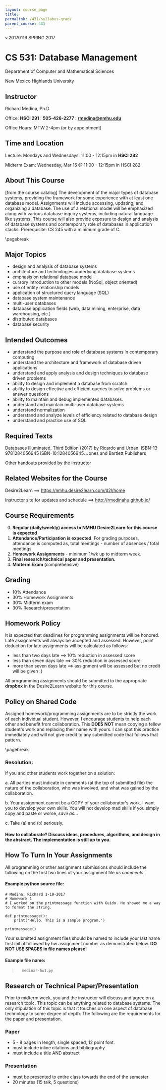 ```yaml
---
layout: course_page
title: 
permalink: /431/syllabus-grad/
parent_course: 431
---
```


v.20170116 SPRING 2017

# CS 531: Database Management

Department of Computer and Mathematical Sciences

New Mexico Highlands University

## Instructor
Richard Medina, Ph.D. 

Office: **HSCI 291** : **505-426-2277** : **rmedina@nmhu.edu**

Office Hours: MTW 2-4pm (or by appointment)

## Time and Location
Lecture: Mondays and Wednesdays: 11:00 - 12:15pm in **HSCI 282** 

Midterm Exam: Wednesday, Mar 15 @ 11:00 - 12:15pm in HSCI 282

## About This Course
[from the course catalog] The development of the major types of database systems, providing the framework for some experience with at least one database model. Assignments will include accessing, updating, and organizing a database.  The use of a relational model will be emphasized along with various database inquiry systems, including natural language-like systems. This course will also provide exposure to design and analysis of database systems and contemporary role of databases in application stacks. Prerequisite: CS 245 with a minimum grade of C. 

\pagebreak

## Major Topics
* design and analysis of database systems
* architecture and technologies underlying database systems
* emphasis on relational database model
* cursory introduction to other models (NoSql, object oriented)
* use of entity relationship models
* application of structured query language (SQL)
* database system maintenance
* multi-user databases
* database application fields (web, data mining, enterprise, data warehousing, etc.)
* distributed databases
* database security

## Intended Outcomes
* understand the purpose and role of database systems in contemporary computing
* understand the architecture and framework of database driven applications
* understand and apply analysis and design techniques to database driven problems
* ability to design and implement a database from scratch
* ability to design effective and efficient queries to solve problems or answer questions
* ability to maintain and debug implemented databases.
* understand and maintain multi-user database systems
* understand normalization
* understand and analyze levels of efficiency related to database design
* understand and practice use of SQL 

## Required Texts
Databases Illuminated, Third Edition (2017) by Ricardo and Urban. ISBN-13: 9781284056945
ISBN-10:1284056945. Jones and Bartlett Publishers

Other handouts provided by the Instructor

## Related Websites for the Course
Desire2Learn ==> https://nmhu.desire2learn.com/d2l/home

Instructor site for updates and schedule ==> http://rmedinahu.github.io/

## Course Requirements
0. **Regular (daily/weekly) access to NMHU Desire2Learn for this course is expected**
1. **Attendance/Participation is expected**. For grading purposes, attendance is computed as, total meetings - number of absences / total meetings
2. **Homework Assignments** - minimum 1/wk up to midterm week.
3. **Final research/technical paper and presentation.**
3. **Midterm Exam** (comprehensive)

## Grading
* 10%	Attendance
* 30%	Homework Assignments 
* 30%   Midterm exam 
* 30%	Research/presentation

## Homework Policy
It is expected that deadlines for programming assignments will be honored. Late assignments will always be accepted and assessed. However, point deduction for late assignments will be calculated as follows:

* less than two days late ==> 10% reduction in assessed score
* less than seven days late ==> 30% reduction in assessed score
* more than seven days late ==> assignment will be assessed but no credit will be given :(

All programming assignments should be submitted to the appropriate **dropbox** in the Desire2Learn website for this course.

## Policy on Shared Code
Assigned homework/programming assignments are to be strictly the work of each individual student. However, I encourage students to help each other and benefit from collaboration. This **DOES NOT** mean copying a fellow student's work and replacing their name with yours. I can spot this practice immediately and will not give credit to any submitted code that follows that pattern.

\pagebreak

### Resolution:
If you and other students work together on a solution:

a. All parties must indicate in comments (at the top of submitted file) the nature of the collaboration, who was involved, and what was gained by the collaboration.

b. Your assignment cannot be a COPY of your collaborator's work. I want you to develop your own skills. You will not develop mad skills if you simply copy and paste or worse, *save as*...

c. Take (a) and (b) seriously.

#### How to collaborate? Discuss ideas, procedures, algorithms, and design in the abstract. The implementation is still up to you.

## How To Turn In Your Assignments

All programming or other assignment submissions should include the following on the first two lines of your assignment file *as comments*:

#### Example python source file:

    # Medina, Richard 1-19-2017
    # Homework 1
    # I worked on the printmessage function with Guido. He showed me a way to format the string.

    def printmessage():
	    print('Hello. This is a sample program.')

    printmessage()

Your submitted assignment files should be named to include your last name first initial followed by hw assignment number as demonstrated below. **DO NOT USE SPACES in file names please!**

#### Example file name:

>		medinar-hw1.py

## Research or Technical Paper/Presentation
Prior to midterm week, you and the instructor will discuss and agree on a research topic. This topic can be anything related to database systems. The only stipulation of this topic is that it touches on one aspect of database technology to some degree of depth. The following are the requirements for the paper and presentation.

### Paper
* 5 - 8 pages in length, single spaced, 12 point font.
* must include inline citations and bibliography
* must include a title AND abstract

### Presentation
* must be presented to entire class towards the end of the semester
* 20 minutes (15 talk, 5 questions)




